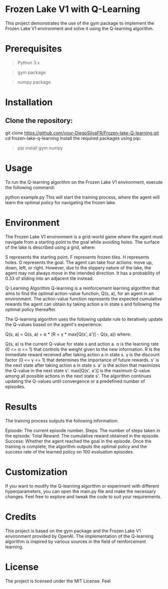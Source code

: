 # Frozen Lake V1 with Q-Learning
This project demonstrates the use of the gym package to implement the Frozen Lake V1 environment and solve it using the Q-learning algorithm.

# Prerequisites
 > Python 3.x
 
 > gym package
 
 > numpy package
 
# Installation
## Clone the repository:
git clone https://github.com/your-DiegoSilvaFR/Frozen-lake-Q-learning.git
cd frozen-lake-q-learning
Install the required packages using pip:
> pip install gym numpy
# Usage
To run the Q-learning algorithm on the Frozen Lake V1 environment, execute the following command:

python example.py
This will start the training process, where the agent will learn the optimal policy for navigating the frozen lake.

# Environment
The Frozen Lake V1 environment is a grid-world game where the agent must navigate from a starting point to the goal while avoiding holes. The surface of the lake is described using a grid, where:

S represents the starting point.
F represents frozen tiles.
H represents holes.
G represents the goal.
The agent can take four actions: move up, down, left, or right. However, due to the slippery nature of the lake, the agent may not always move in the intended direction. It has a probability of 0.33 of sliding into an adjacent tile instead.

Q-Learning Algorithm
Q-learning is a reinforcement learning algorithm that aims to find the optimal action-value function, Q(s, a), for an agent in an environment. The action-value function represents the expected cumulative rewards the agent can obtain by taking action a in state s and following the optimal policy thereafter.

The Q-learning algorithm uses the following update rule to iteratively update the Q-values based on the agent's experience:


Q(s, a) = Q(s, a) + α * (R + γ * max[Q(s', a')] - Q(s, a))
where:

Q(s, a) is the current Q-value for state s and action a.
α is the learning rate (0 <= α <= 1) that controls the weight given to the new information.
R is the immediate reward received after taking action a in state s.
γ is the discount factor (0 <= γ <= 1) that determines the importance of future rewards.
s' is the next state after taking action a in state s.
a' is the action that maximizes the Q-value in the next state s'.
max[Q(s', a')] is the maximum Q-value among all possible actions in the next state s'.
The algorithm continues updating the Q-values until convergence or a predefined number of episodes.

# Results
The training process outputs the following information:

Episode: The current episode number.
Steps: The number of steps taken in the episode.
Total Reward: The cumulative reward obtained in the episode.
Success: Whether the agent reached the goal in the episode.
Once the training is complete, the algorithm outputs the optimal policy and the success rate of the learned policy on 100 evaluation episodes.

# Customization
If you want to modify the Q-learning algorithm or experiment with different hyperparameters, you can open the main.py file and make the necessary changes. Feel free to explore and tweak the code to suit your requirements.

# Credits
This project is based on the gym package and the Frozen Lake V1 environment provided by OpenAI. The implementation of the Q-learning algorithm is inspired by various sources in the field of reinforcement learning.

# License
The project is licensed under the MIT License. Feel




